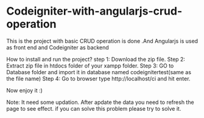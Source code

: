 # Codeigniter-with-angularjs-crud-operation
This is the project with  basic CRUD operation is done .And Angularjs is used as front end and Codeigniter as backend

How to install and run the project?
step 1: Download the zip file.
Step 2: Extract zip file in htdocs folder of your xampp folder.
Step 3: GO to Database folder and import it in database named codeignitertest(same as the file name)
Step 4: Go to browser type http://localhost/ci and hit enter. 

Now enjoy it :)

Note: It need some updation. After apdate the data you need to refresh the page to see effect. if you can solve this problem please try to solve it.
